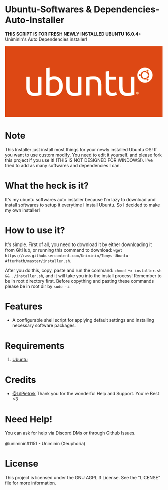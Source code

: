 # Ubuntu-Softwares & Dependencies-Auto-Installer
<b>**THIS SCRIPT IS FOR FRESH NEWLY INSTALLED UBUNTU 16.0.4+**</b><br>
Uniminin's Auto Dependencies installer!

<p align="center">
  <img src="ubuntu.png" alt="Ubuntu Icon"/>
</p>

# Note
This Installer just install most things for your newly installed Ubuntu OS! If you want to use custom modify, You need to edit it yourself. and please fork this project if you use it! (THIS IS NOT DESIGNED FOR WINDOWS!). I've tried to add as many softwares and dependencies I can.

# What the heck is it?
It's my ubuntu softwares auto installer because I'm lazy to download and install softwares to setup it everytime I install Ubuntu. So I decided to make my own installer!

# How to use it?
It's simple. First of all, you need to download it by either downloading it from GitHub, or running this command to download:
`wget https://raw.githubusercontent.com/Uniminin/Tonys-Ubuntu-AfterMath/master/installer.sh`.

After you do this, copy, paste and run the command: `chmod +x installer.sh && ./installer.sh`, and it will take you into the install process! Remember to be in root directory first. Before copything and pasting these commands please be in root dir by `sudo -i`.

# Features

- A configurable shell script for applying default settings and installing necessary software
  packages.
  
# Requirements

1. [Ubuntu](http://www.ubuntu.com)

# Credits
* <a href=https://github.com/LilPietrek>@LilPietrek</a> Thank you for the wonderful Help and Support. You're Best <3 

# Need Help!
You can ask for help via Discord DMs or through Github Issues.<br>
<br>
@uniminin#1151 - Uniminin (Xeuphoria)

# License
This project is licensed under the GNU AGPL 3 License.
See the "LICENSE" file for more information.

